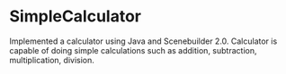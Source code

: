 # SimpleCalculator
Implemented a calculator using Java and Scenebuilder 2.0. 
Calculator is capable of doing simple calculations such as 
addition, subtraction, multiplication, division. 


